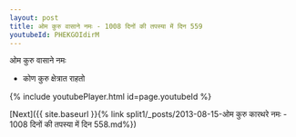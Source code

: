 ```yaml
---
layout: post
title: ओम कुरु वासाने नमः - 1008 दिनों की तपस्या में दिन 559
youtubeId: PHEKGOIdirM
---
```

 
 
 ओम कुरु वासाने नमः  
 
 -  कोण कुरु क्षेत्रात राहतो 
 
  
 
  
 
 
 
 
 
 


{% include youtubePlayer.html id=page.youtubeId %}
 
[Next]({{ site.baseurl }}{% link  split1/_posts/2013-08-15-ओम कुरु कारथरे नमः - 1008 दिनों की तपस्या में दिन 558.md%})
 
